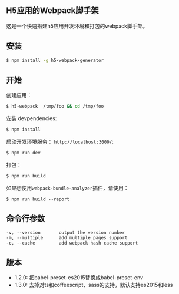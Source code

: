 

## H5应用的Webpack脚手架
这是一个快速搭建h5应用开发环境和打包的webpack脚手架。

## 安装

```sh
$ npm install -g h5-webpack-generator
```

## 开始


创建应用：

```bash
$ h5-webpack  /tmp/foo && cd /tmp/foo
```

安装 devpendencies:

```bash
$ npm install
```

启动开发环境服务： `http://localhost:3000/`:

```bash
$ npm run dev
```

打包：
```bash
$ npm run build
```

如果想使用`webpack-bundle-analyzer`插件，请使用：
```
$ npm run build --report
```

## 命令行参数


    -v, --version       output the version number
    -m, --multiple      add multiple pages support
    -c, --cache         add webpack hash cache support

## 版本
* 1.2.0: 把babel-preset-es2015替换成babel-preset-env
* 1.3.0: 去掉对ts和coffeescript、sass的支持，默认支持es2015和less